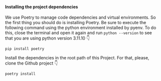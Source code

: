 #### Installing the project dependencies

We use Poetry to manage code dependencies and virtual environments. So the first thing you should do is installing Poetry. 
Be sure to execute the following command using the python environment installed by pyenv. To do this, close the terminal 
and open it again and run `python --version` to see that you are using python version 3.11.10  👇
    
    pip install poetry

Install the dependencies in the root path of this Project. For that, please, clone the Github project  👇

    poetry install
